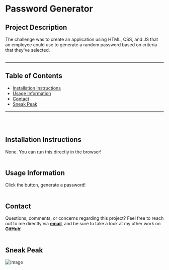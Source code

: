 # Password Generator

## Project Description

The challenge was to create an application using HTML, CSS, and JS that an employee could use to generate a random password based on criteria that they've selected.
</br></br>

---

## Table of Contents

- [Installation Instructions](#Installation-Instructions)
- [Usage Information](#Usage-Information)
- [Contact](#Contact)
- [Sneak Peak](#Sneak-Peak)

---

</br></br>

## Installation Instructions

None. You can run this directly in the browser!
</br></br>

## Usage Information

Click the button, generate a password!
</br></br>

## Contact

Questions, comments, or concerns regarding this project? Feel free to reach out to me directly via **[email](mailto:kolbytlaw@gmail.com)**, and be sure to take a look at my other work on **[GitHub](https://github.com/kolbylaw)**!
</br></br>

## Sneak Peak

![image](https://user-images.githubusercontent.com/73139141/107291914-2c54f980-6a26-11eb-8f2a-32dbbea6180b.png)

